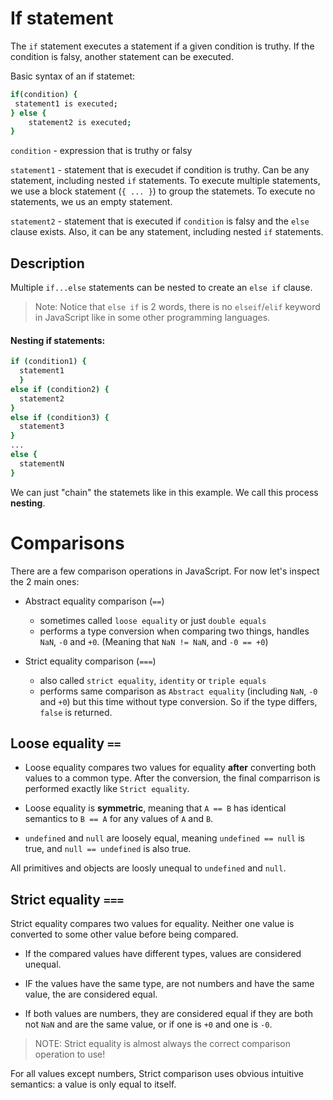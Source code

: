 # If statement

The `if` statement executes a statement if a given condition is truthy. If the condition is falsy, another statement can be executed.

Basic syntax of an if statemet:

```sh
if(condition) {
 statement1 is executed;
} else {
    statement2 is executed;
}
```

`condition` - expression that is truthy or falsy

`statement1` - statement that is execudet if condition is truthy. Can be any statement, including nested `if` statements. To execute multiple statements, we use a block statement (`{ ... }`) to group the statemets. To execute no statements, we us an empty statement.

`statement2` - statement that is executed if `condition` is falsy and the `else` clause exists. Also, it can be any statement, including nested `if` statements.

## Description

Multiple `if...else` statements can be nested to create an `else if` clause.

> Note: Notice that `else if` is 2 words, there is no `elseif`/`elif` keyword in JavaScript like in some other programming languages.

#### Nesting if statements:

```sh
if (condition1) {
  statement1
  }
else if (condition2) {
  statement2
}
else if (condition3) {
  statement3
}
...
else {
  statementN
}
```

We can just "chain" the statemets like in this example. We call this process **nesting**.

# Comparisons

There are a few comparison operations in JavaScript. For now let's inspect the 2 main ones:

- Abstract equality comparison (`==`)

  - sometimes called `loose equality` or just `double equals`
  - performs a type conversion when comparing two things, handles `NaN`, `-0` and `+0`. (Meaning that `NaN != NaN`, and `-0 == +0`)

- Strict equality comparison (`===`)
  - also called `strict equality`, `identity` or `triple equals`
  - performs same comparison as `Abstract equality` (including `NaN`, `-0` and `+0`) but this time without type conversion. So if the type differs, `false` is returned.

## Loose equality `==`

- Loose equality compares two values for equality **after** converting both values to a common type. After the conversion, the final comparrison is performed exactly like `Strict equality`.

- Loose equality is **symmetric**, meaning that `A == B` has identical semantics to `B == A` for any values of `A` and `B`.

- `undefined` and `null` are loosely equal, meaning `undefined == null` is true, and `null == undefined` is also true.

All primitives and objects are loosly unequal to `undefined` and `null`.

## Strict equality `===`

Strict equality compares two values for equality. Neither one value is converted to some other value before being compared.

- If the compared values have different types, values are considered unequal.

- IF the values have the same type, are not numbers and have the same value, the are considered equal.

- If both values are numbers, they are considered equal if they are both not `NaN` and are the same value, or if one is `+0` and one is `-0`.

> NOTE: Strict equality is almost always the correct comparison operation to use!

For all values except numbers, Strict comparison uses obvious intuitive semantics: a value is only equal to itself.
